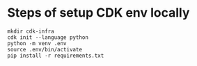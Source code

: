 # Steps of setup CDK env locally
```
mkdir cdk-infra
cdk init --language python
python -m venv .env
source .env/bin/activate
pip install -r requirements.txt

```
